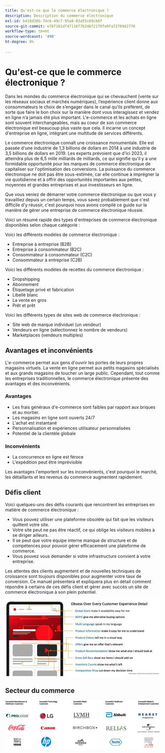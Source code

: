 ```yaml
---
title: Qu'est-ce que le commerce électronique ?
description: Description du commerce électronique
exl-id: b418d36b-7dc6-49c7-95a8-03a55c69cb6f
source-git-commit: e76f101df47116f7b246f21f0fe0fa72769d2776
workflow-type: tm+mt
source-wordcount: '490'
ht-degree: 0%

---
```


# Qu&#39;est-ce que le commerce électronique ?

Dans les mondes du commerce électronique qui se chevauchent (vente sur les réseaux sociaux et marchés numériques), l’expérience client donne aux consommateurs le choix de s’engager dans le canal qu’ils préfèrent, de sorte que faire le bon choix sur la manière dont vous interagissez et vendez en ligne n’a jamais été plus important. L&#39;e-commerce et les achats en ligne sont souvent interchangeables, mais au coeur de son commerce électronique est beaucoup plus vaste que cela. Il incarne un concept d&#39;entreprise en ligne, intégrant une multitude de services différents.

Le commerce électronique connaît une croissance monumentale. Elle est passée d&#39;une industrie de 1,3 billions de dollars en 2014 à une industrie de 3,5 billions de dollars en 2019. Les experts prévoient que d&#39;ici 2023, il atteindra plus de 6,5 mille milliards de milliards, ce qui signifie qu&#39;il y a une formidable opportunité pour les marques de commerce électronique de capitaliser sur l&#39;optimisation des conversions. La puissance du commerce électronique ne doit pas être sous-estimée, car elle continue à imprégner la vie quotidienne et à offrir des opportunités importantes aux petites, moyennes et grandes entreprises et aux investisseurs en ligne.

Que vous veniez de démarrer votre commerce électronique ou que vous y travailliez depuis un certain temps, vous savez probablement que c&#39;est difficile d&#39;y réussir, c&#39;est pourquoi nous avons compilé ce guide sur la manière de gérer une entreprise de commerce électronique réussie.

Voici un résumé rapide des types d&#39;entreprises de commerce électronique disponibles selon chaque catégorie :

Voici les différents modèles de commerce électronique :

- Entreprise à entreprise (B2B)
- Entreprise à consommateur (B2C)
- Consommateur à consommateur (C2C)
- Consommateur à entreprise (C2B)

Voici les différents modèles de recettes du commerce électronique :

- Dropshipping
- Abonnement
- Étiquetage privé et fabrication
- Libellé blanc
- La vente en gros
- Prêt et prêt

Voici les différents types de sites web de commerce électronique :

- Site web de marque individuel (un vendeur)
- Vendeurs en ligne (sélectionnez le nombre de vendeurs)
- Marketplaces (vendeurs multiples)

## Avantages et inconvénients

L&#39;e-commerce permet aux gens d&#39;ouvrir les portes de leurs propres magasins virtuels. La vente en ligne permet aux petits magasins spécialisés et aux grands magasins de toucher un large public. Cependant, tout comme les entreprises traditionnelles, le commerce électronique présente des avantages et des inconvénients.

### Avantages

- Les frais généraux d&#39;e-commerce sont faibles par rapport aux briques et au mortier.
- Les magasins en ligne sont ouverts 24/7
- L&#39;achat est instantané
- Personnalisation et expériences utilisateur personnalisées
- Potentiel de la clientèle globale

### Inconvénients

- La concurrence en ligne est féroce
- L&#39;expédition peut être imprévisible

Les avantages l&#39;emportent sur les inconvénients, c&#39;est pourquoi le marché, les détaillants et les revenus du commerce augmentent rapidement.

## Défis client

Voici quelques-uns des défis courants que rencontrent les entreprises en matière de commerce électronique :

- Vous pouvez utiliser une plateforme obsolète qui fait que les visiteurs quittent votre site.
- Votre site peut ne pas être réactif, ce qui oblige les visiteurs mobiles à se diriger ailleurs.
- Il se peut que votre équipe interne manque de structure et de compétences pour pouvoir gérer efficacement une plateforme de commerce.
- Vous pouvez vous demander si votre infrastructure convient à votre entreprise.

Les attentes des clients augmentent et de nouvelles techniques de croissance sont toujours disponibles pour augmenter votre taux de conversion. Ce manuel présentera et expliquera plus en détail comment répondre à certains de ces défis client et gérer avec succès un site de commerce électronique à son plein potentiel.

![La valeur de la technologie commerciale](../../assets/playbooks/commerce-tech.png)

## Secteur du commerce

![La valeur de la technologie commerciale](../../assets/playbooks/commerce-industries.png)
